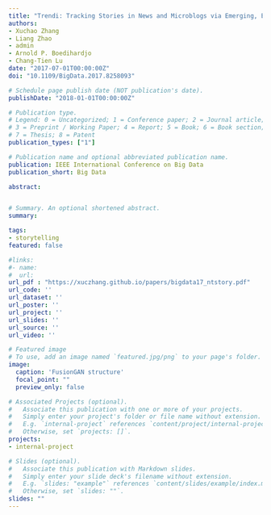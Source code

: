 ```yaml
---
title: "Trendi: Tracking Stories in News and Microblogs via Emerging, Evolving and Fading Topics"
authors:
- Xuchao Zhang
- Liang Zhao
- admin
- Arnold P. Boedihardjo
- Chang-Tien Lu
date: "2017-07-01T00:00:00Z"
doi: "10.1109/BigData.2017.8258093"

# Schedule page publish date (NOT publication's date).
publishDate: "2018-01-01T00:00:00Z"

# Publication type.
# Legend: 0 = Uncategorized; 1 = Conference paper; 2 = Journal article;
# 3 = Preprint / Working Paper; 4 = Report; 5 = Book; 6 = Book section;
# 7 = Thesis; 8 = Patent
publication_types: ["1"]

# Publication name and optional abbreviated publication name.
publication: IEEE International Conference on Big Data
publication_short: Big Data

abstract:


# Summary. An optional shortened abstract.
summary:

tags:
- storytelling
featured: false

#links:
#- name:
#  url:
url_pdf : "https://xuczhang.github.io/papers/bigdata17_ntstory.pdf"
url_code: ''
url_dataset: ''
url_poster: ''
url_project: ''
url_slides: ''
url_source: ''
url_video: ''

# Featured image
# To use, add an image named `featured.jpg/png` to your page's folder.
image:
  caption: 'FusionGAN structure'
  focal_point: ""
  preview_only: false

# Associated Projects (optional).
#   Associate this publication with one or more of your projects.
#   Simply enter your project's folder or file name without extension.
#   E.g. `internal-project` references `content/project/internal-project/index.md`.
#   Otherwise, set `projects: []`.
projects:
- internal-project

# Slides (optional).
#   Associate this publication with Markdown slides.
#   Simply enter your slide deck's filename without extension.
#   E.g. `slides: "example"` references `content/slides/example/index.md`.
#   Otherwise, set `slides: ""`.
slides: ""
---
```

